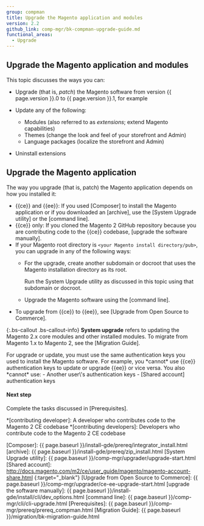 ```yaml
---
group: compman
title: Upgrade the Magento application and modules
version: 2.2
github_link: comp-mgr/bk-compman-upgrade-guide.md
functional_areas:
  - Upgrade
---
```


<!-- Topic variables
{% capture ce %}{{site.data.var.ce}}{% endcapture %}
{% capture ee %}{{site.data.var.ee}}{% endcapture %}
-->

## Upgrade the Magento application and modules

This topic discusses the ways you can:

*	Upgrade (that is, *patch*) the Magento software from version {{ page.version }}.0 to {{ page.version }}.1, for example
*	Update any of the following:

	*	Modules (also referred to as *extensions*; extend Magento capabilities)
	*	Themes (change the look and feel of your storefront and Admin)
	*	Language packages (localize the storefront and Admin)
*	Uninstall extensions

## Upgrade the Magento application

The way you upgrade (that is, patch) the Magento application depends on how you installed it:

* {{ce}} and {{ee}}: If you used [Composer] to install the Magento application or if you downloaded an [archive], use the [System Upgrade utility] or the [command line].
* {{ce}} only: If you cloned the Magento 2 GitHub repository because you are contributing code to the {{ce}} codebase, [upgrade the software manually].
* If your Magento root directory is `<your Magento install directory/pub>`, you can upgrade in any of the following ways:
  *	For the upgrade, create another subdomain or docroot that uses the Magento installation directory as its root. 
	
	Run the System Upgrade utility as discussed in this topic using that subdomain or docroot.
  *	Upgrade the Magento software using the [command line].
* To upgrade from {{ce}} to {{ee}}, see [Upgrade from Open Source to Commerce].

{:.bs-callout .bs-callout-info}
__System upgrade__ refers to updating the Magento 2.x core modules and other installed modules. To migrate from Magento 1.x to Magento 2, see the [Migration Guide].

<div class="bs-callout bs-callout-warning" markdown="1">
For upgrade or update, you must use the same authentication keys you
used to install the Magento software. For example, you *cannot* use
{{ce}} authentication keys to update or upgrade {{ee}} or vice versa.
You also *cannot* use:
- Another user\'s authentication keys
- [Shared account] authentication keys
</div>

#### Next step

Complete the tasks discussed in [Prerequisites].

<!-- ABBREVIATIONS -->

*[contributing developer]: A developer who contributes code to the Magento 2 CE codebase
*[contributing developers]: Developers who contribute code to the Magento 2 CE codebase

[Composer]: {{ page.baseurl }}/install-gde/prereq/integrator_install.html
[archive]: {{ page.baseurl }}/install-gde/prereq/zip_install.html
[System Upgrade utility]: {{ page.baseurl }}/comp-mgr/upgrader/upgrade-start.html
[Shared account]: http://docs.magento.com/m2/ce/user_guide/magento/magento-account-share.html {:target="_blank"}
[Upgrade from Open Source to Commerce]: {{ page.baseurl }}/comp-mgr/upgrader/ce-ee-upgrade-start.html
[upgrade the software manually]: {{ page.baseurl }}/install-gde/install/cli/dev_options.html
[command line]: {{ page.baseurl }}/comp-mgr/cli/cli-upgrade.html
[Prerequisites]: {{ page.baseurl }}/comp-mgr/prereq/prereq_compman.html
[Migration Guide]: {{ page.baseurl }}/migration/bk-migration-guide.html